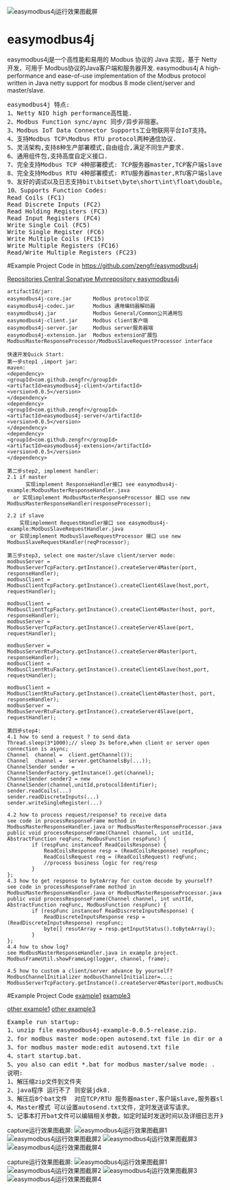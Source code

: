 ![easymodbus4j运行效果图截屏](https://github.com/zengfr/easymodbus4j/blob/master/easymodbus4j-example/src/main/resources/capture.PNG?raw=true)
# easymodbus4j
easymodbus4j是一个高性能和易用的 Modbus 协议的 Java 实现，基于 Netty 开发，可用于 Modbus协议的Java客户端和服务器开发.
easymodbus4j
A high-performance and ease-of-use implementation of the Modbus protocol written in Java netty support for modbus 8 mode client/server and master/slave.
<pre>
easymodbus4j 特点:
1、Netty NIO high performance高性能.
2、Modbus Function sync/aync 同步/异步非阻塞。
3、Modbus IoT Data Connector Supports工业物联网平台IoT支持。
4、支持Modbus TCP\Modbus RTU protocol两种通信协议.
5、灵活架构,支持8种生产部署模式,自由组合,满足不同生产要求.
6、通用组件包,支持高度自定义接口.
7、完全支持Modbus TCP 4种部署模式: TCP服务器master,TCP客户端slave,TCP服务器slave,TCP客户端master。
8、完全支持Modbus RTU 4种部署模式: RTU服务器master,RTU客户端slave,RTU服务器slave,RTU客户端master。
9、友好的调试以及日志支持bit\bitset\byte\short\int\float\double。
10、Supports Function Codes:
Read Coils (FC1)
Read Discrete Inputs (FC2)
Read Holding Registers (FC3)
Read Input Registers (FC4)
Write Single Coil (FC5)
Write Single Register (FC6)
Write Multiple Coils (FC15)
Write Multiple Registers (FC16)
Read/Write Multiple Registers (FC23)
</pre>
#Example Project Code in https://github.com/zengfr/easymodbus4j

[Repositories Central Sonatype Mvnrepository easymodbus4j](https://mvnrepository.com/artifact/com.github.zengfr/easymodbus4j)
``` 
artifactId/jar:
easymodbus4j-core.jar   	Modbus protocol协议
easymodbus4j-codec.jar  	Modbus 通用编码器解码器
easymodbus4j.jar        	Modbus General/Common公共通用包
easymodbus4j-client.jar 	Modbus client客户端
easymodbus4j-server.jar 	Modbus server服务器端
easymodbus4j-extension.jar  Modbus extension扩展包 ModbusMasterResponseProcessor/ModbusSlaveRequestProcessor interface
``` 
``` 
快速开发Quick Start:
第一步step1 ,import jar:
maven:
<dependency>
<groupId>com.github.zengfr</groupId>
<artifactId>easymodbus4j-client</artifactId>
<version>0.0.5</version>
</dependency>
<dependency>
<groupId>com.github.zengfr</groupId>
<artifactId>easymodbus4j-server</artifactId>
<version>0.0.5</version>
</dependency>
<dependency>
<groupId>com.github.zengfr</groupId>
<artifactId>easymodbus4j-extension</artifactId>
<version>0.0.5</version>
</dependency>

第二步step2, implement handler:
2.1 if master 
      实现implement ResponseHandler接口 see easymodbus4j-example:ModbusMasterResponseHandler.java 
  or 实现implement ModbusMasterResponseProcessor 接口 use new ModbusMasterResponseHandler(responseProcessor); 
  
2.2 if slave 
    实现implement RequestHandler接口 see easymodbus4j-example:ModbusSlaveRequestHandler.java 
 or 实现implement ModbusSlaveRequestProcessor 接口 use new ModbusSlaveRequestHandler(reqProcessor); 

第三步step3, select one master/slave client/server mode:
modbusServer = ModbusServerTcpFactory.getInstance().createServer4Master(port, responseHandler);
modbusClient = ModbusClientTcpFactory.getInstance().createClient4Slave(host,port, requestHandler);

modbusClient = ModbusClientTcpFactory.getInstance().createClient4Master(host, port, responseHandler);
modbusServer = ModbusServerTcpFactory.getInstance().createServer4Slave(port, requestHandler);

modbusServer = ModbusServerRtuFactory.getInstance().createServer4Master(port, responseHandler);
modbusClient = ModbusClientRtuFactory.getInstance().createClient4Slave(host,port, requestHandler);

modbusClient = ModbusClientRtuFactory.getInstance().createClient4Master(host, port, responseHandler);
modbusServer = ModbusServerRtuFactory.getInstance().createServer4Slave(port, requestHandler);

第四步step4:
4.1 how to send a request ? to send data
Thread.sleep(3*1000);// sleep 3s before,when client or server open connection is async;
Channel  channel =  client.getChannel());
Channel  channel =  server.getChannelsBy(...));
ChannelSender sender = ChannelSenderFactory.getInstance().get(channel);
ChannelSender sender2 = new ChannelSender(channel,unitId,protocolIdentifier);
sender.readCoils(...)
sender.readDiscreteInputs(...)
sender.writeSingleRegister(...)

4.2 how to process request/response? to receive data
see code in processResponseFrame mothod in  ModbusMasterResponseHandler.java or ModbusMasterResponseProcessor.java
public void processResponseFrame(Channel channel, int unitId, AbstractFunction reqFunc, ModbusFunction respFunc) {
		if (respFunc instanceof ReadCoilsResponse) {
			ReadCoilsResponse resp = (ReadCoilsResponse) respFunc;
			ReadCoilsRequest req = (ReadCoilsRequest) reqFunc;
			//process business logic for req/resp
		}
};
4.3 how to get response to byteArray for custom decode by yourself?
see code in processResponseFrame mothod in  ModbusMasterResponseHandler.java or ModbusMasterResponseProcessor.java
public void processResponseFrame(Channel channel, int unitId, AbstractFunction reqFunc, ModbusFunction respFunc) {
		if (respFunc instanceof ReadDiscreteInputsResponse) {
			ReadDiscreteInputsResponse resp = (ReadDiscreteInputsResponse) respFunc;
			byte[] resutArray = resp.getInputStatus().toByteArray();
		}
};	
4.4 how to show log? 
see ModbusMasterResponseHandler.java in example project.
ModbusFrameUtil.showFrameLog(logger, channel, frame);

4.5 how to custom a client/server advance by yourself?
ModbusChannelInitializer modbusChannelInitializer=...;
ModbusServerTcpFactory.getInstance().createServer4Master(port,modbusChannelInitializer);
``` 
#Example Project Code [example1](https://github.com/zengfr/easymodbus4j/tree/master/easymodbus4j-example/src/main/java/com/github/zengfr/easymodbus4j/example)
[example3](https://github.com/zengfr/easymodbus4j/tree/master/easymodbus4j-example/src/main/java/com/github/zengfr/easymodbus4j/example3)

[other example1](https://gitee.com/zengfr/easymodbus4j/tree/master/easymodbus4j-example/src/main/java/com/github/zengfr/easymodbus4j/example)
[other example3](https://gitee.com/zengfr/easymodbus4j/tree/master/easymodbus4j-example/src/main/java/com/github/zengfr/easymodbus4j/example3)
<pre>
Example run startup:
1、unzip file easymodbus4j-example-0.0.5-release.zip.
2、for modbus master mode:open autosend.txt file in dir or autosend.txt rsourcefile in easymodbus4j-example-0.0.5.jar 
3、for modbus master mode:edit autosend.txt file
4、start startup.bat.
5、you also can edit *.bat for modbus master/salve mode: .
说明:
1、解压缩zip文件到文件夹
2、java程序 运行不了 则安装jdk8.
3、解压后8个bat文件  对应TCP/RTU 服务器master,客户端slave,服务器slave,客户端master 8种模式.
4、Master模式 可以设置autosend.txt文件，定时发送读写请求。
5、记事本打开bat文件可以编辑相关参数，如定时延时发送时间以及详细日志开关。
</pre>
capture运行效果图截屏:
![easymodbus4j运行效果图截屏1](https://github.com/zengfr/easymodbus4j/blob/master/easymodbus4j-example/src/main/resources/capture.PNG?raw=true)
![easymodbus4j运行效果图截屏2](https://github.com/zengfr/easymodbus4j/blob/master/easymodbus4j-example/src/main/resources/capture2.PNG?raw=true)
![easymodbus4j运行效果图截屏3](https://github.com/zengfr/easymodbus4j/blob/master/easymodbus4j-example/src/main/resources/capture3.PNG?raw=true)
![easymodbus4j运行效果图截屏4](https://github.com/zengfr/easymodbus4j/blob/master/easymodbus4j-example/src/main/resources/capture4.PNG?raw=true)

capture运行效果图截屏:
![easymodbus4j运行效果图截屏1](https://gitee.com/zengfr/easymodbus4j/raw/master/easymodbus4j-example/src/main/resources/capture.PNG?raw=true)
![easymodbus4j运行效果图截屏2](https://gitee.com/zengfr/easymodbus4j/raw/master/easymodbus4j-example/src/main/resources/capture2.PNG?raw=true)
![easymodbus4j运行效果图截屏3](https://gitee.com/zengfr/easymodbus4j/raw/master/easymodbus4j-example/src/main/resources/capture3.PNG?raw=true)
![easymodbus4j运行效果图截屏4](https://gitee.com/zengfr/easymodbus4j/raw/master/easymodbus4j-example/src/main/resources/capture4.PNG?raw=true)
